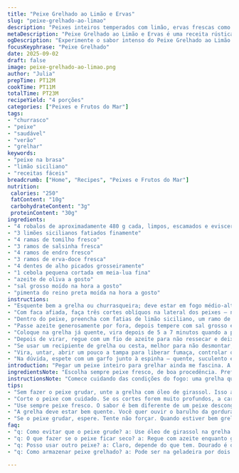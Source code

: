 ```yaml
---
title: "Peixe Grelhado ao Limão e Ervas"
slug: "peixe-grelhado-ao-limao"
description: "Peixes inteiros temperados com limão, ervas frescas como tomilho, salsinha, endro e erva-doce, além de alho e cebola. Preparados na grelha, com técnica para manter a pele crocante e a carne úmida. Sem glúten, lactose, nozes ou ovos. Foco nos aromas que se misturam no carvão, com toque cítrico e herbal marcante. Tempo total aproximado 23 minutos, incluindo preparo e cozimento. Indicado para quem curte uma experiência rústica, sabor autêntico e é prático na churrasqueira ou chapa."
metaDescription: "Peixe Grelhado ao Limão e Ervas é uma receita rústica que combina sabores e técnicas simples. Prepare um prato delicioso na churrasqueira."
ogDescription: "Experimente o sabor intenso do Peixe Grelhado ao Limão e Ervas. Um prato que encanta com aromas e frescor na brasa."
focusKeyphrase: "Peixe Grelhado"
date: 2025-09-02
draft: false
image: peixe-grelhado-ao-limao.png
author: "Julia"
prepTime: PT12M
cookTime: PT11M
totalTime: PT23M
recipeYield: "4 porções"
categories: ["Peixes e Frutos do Mar"]
tags:
- "churrasco"
- "peixe"
- "saudável"
- "verão"
- "grelhar"
keywords:
- "peixe na brasa"
- "limão siciliano"
- "receitas fáceis"
breadcrumb: ["Home", "Recipes", "Peixes e Frutos do Mar"]
nutrition: 
 calories: "250"
 fatContent: "10g"
 carbohydrateContent: "3g"
 proteinContent: "30g"
ingredients:
- "4 robalos de aproximadamente 480 g cada, limpos, escamados e eviscerados"
- "3 limões sicilianos fatiados finamente"
- "4 ramas de tomilho fresco"
- "3 ramos de salsinha fresca"
- "4 ramos de endro fresco"
- "3 ramos de erva-doce fresca"
- "4 dentes de alho picados grosseiramente"
- "1 cebola pequena cortada em meia-lua fina"
- "azeite de oliva a gosto"
- "sal grosso moído na hora a gosto"
- "pimenta do reino preta moída na hora a gosto"
instructions:
- "Esquente bem a grelha ou churrasqueira; deve estar em fogo médio-alto, ao ponto de ouvir o estalo da gordura da pele na chapa ou grelha."
- "Com faca afiada, faça três cortes oblíquos na lateral dos peixes — nunca profundos demais, só até a carne, para não desmanchar ao virar."
- "Dentro do peixe, preencha com fatias de limão siciliano, um ramo de cada erva fresca (tomilho, salsinha, endro e erva-doce), alho e cebola. A mistura vai liberar aromas e manter a carne úmida — tem que sentir o cheirinho na hora do preparo."
- "Passe azeite generosamente por fora, depois tempere com sal grosso e pimenta moída; esse é o segredo para a casquinha ficar crocante e sabor levíssimo."
- "Coloque na grelha já quente, vira depois de 5 a 7 minutos quando a pele estiver firme, soltando facilmente do grelhador, com marcações bem feitas de grelha."
- "Depois de virar, regue com um fio de azeite para não ressecar e deixe mais uns 5 minutos, até a carne se soltar facilmente da espinha e estiver opaca — ponto certo não deve estar seca nem crua."
- "Se usar um recipiente de grelha ou cesta, melhor para não desmontar, mas se cuidar da estrutura na grelha direto, é mais prático e ganha aquela marcação clássica."
- "Vira, untar, abrir um pouco a tampa para liberar fumaça, controlar o fogo — isso faz diferença na textura final."
- "Na dúvida, espete com um garfo junto à espinha — quente, suculento e macio sinalizam que já era."
introduction: "Pegar um peixe inteiro para grelhar ainda me fascina. A pele que crepita na churrasqueira, o aroma do limão misturado ao perfume das ervas frescas — tudo isso transforma o ato de cozinhar num ritual quase meditativo. Já tentei vários métodos, mas aprendi que detalhes fazem diferença; o corte certo; o tempero equilibrado; e o manejo do fogo. Usar ervas aromáticas frescas e limão não só perfuma, mas também ajuda a manter o peixe suculento. O resultado? Um prato rústico, naturalmente leve e cheio de personalidade, fácil de preparar e que agrada todo mundo. No fim, nada melhor que um prato saboroso feito na brasa, carregado de tradição e simplicidade."
ingredientsNote: "Escolha sempre peixe fresco, de boa procedência. Prefira robalo, dourado ou até badejo, que aguentam bem a grelha e têm sabor marcante. Pode substituir o limão siciliano por limão taiti caso não ache o primeiro; o sabor fica mais ácido, mas funciona. As ervas podem ser adaptadas conforme a região e disponibilidade: coentro no lugar do endro, cebolinha no lugar da salsinha. Alho pode ser substituído por cebola roxa para um aroma mais suave. O sal grosso é essencial para ajudar a formar a crosta, equilibre para não ficar salgado demais. Se tiver medo do peixe grudar, pincele a grelha com óleo de girassol antes do fogo entrar."
instructionsNote: "Comece cuidando das condições do fogo: uma grelha quente na medida evita o peixe agarrar e despedaçar. Os cortes ajudam a penetrar tempero e cozinhar por igual, observe a pele: quando estiver com aspecto firme e com marcas da grelha, é hora de virar. Se persistir grudado, espera uns minutos, forçar sai pele e tudo. Vá molhando com azeite para não ressecar, boca da churrasqueira semiaberta evita fumaça demais na carne - nada pior que peixe com gosto forte de fumaça que não é charmoso. O toque final é conferir com garfo: carne que solta facil da espinha e com cor opaca é sinal de que tá no ponto. Retirar antes ou deixar demais muda tudo - paciência e atenção são tudo no grelhado!"
tips:
- "Sem fazer o peixe grudar, unte a grelha com óleo de girassol. Isso ajuda muito. O ideal é fazer isso antes da grelha aquecer. A temperatura é crucial."
- "Corte o peixe com cuidado. Se os cortes forem muito profundos, a carne desmancha. Você precisa garantir que o tempero entre, mas sem estragar a peça."
- "Use sempre peixe fresco. O sabor é bem diferente de um peixe descongelado ou de má procedência. Escolha robalo, dourado no máximo. Fica incrível."
- "A grelha deve estar bem quente. Você quer ouvir o barulho da gordura estalando. Isso garante crocância. Observe a pele, marcas bem definidas sinalizam sucesso."
- "Se o peixe grudar, espere. Tente não forçar. Quando estiver bem grelhado, a pele solta facinho. Marcação perfeita é tudo. Fique de olho no tempo."
faq:
- "q: Como evitar que o peixe grude? a: Use óleo de girassol na grelha. Limão ajuda também. Atenção à temperatura. Uma grelha quente faz diferença."
- "q: O que fazer se o peixe ficar seco? a: Regue com azeite enquanto grelha. Não deixe o fogo muito alto. Alerta para não queimar. Molhar sempre ajuda."
- "q: Posso usar outro peixe? a: Claro, depende do que tem. Dourado é ótimo. Mas evite peixes excessivamente delicados que podem quebrar fácil."
- "q: Como armazenar peixe grelhado? a: Pode ser na geladeira por dois dias. Se for congelar, embrulhe bem. E consuma o quanto antes. Sabor se perde fácil."

---
```

